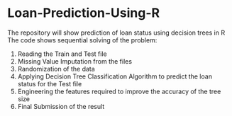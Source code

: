 # Loan-Prediction-Using-R
The repository will show prediction of loan status using decision trees in R
The code shows sequential solving of the problem:
1) Reading the Train and Test file
2) Missing Value Imputation from the files 
3) Randomization of the data
4) Applying Decision Tree Classification Algorithm to predict the loan status for the Test file
5) Engineering the features required to improve the accuracy of the tree size
6) Final Submission of the result
